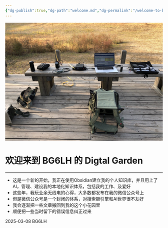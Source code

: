 ```yaml
---
{"dg-publish":true,"dg-path":"welcome.md","dg-permalink":"/welcome-to-bg6lh-digital-garden/","permalink":"/welcome-to-bg6lh-digital-garden/","tags":["gardenEntry"]}
---
```



![img-Welcome to BG6LH's Digital Garden.jpg|800](/img/user/assets/Welcome%20to%20BG6LH's%20Digital%20Garden/img-Welcome%20to%20BG6LH's%20Digital%20Garden.jpg)

# 欢迎来到 BG6LH 的 Digtal Garden
---

- 这是一个新的开始，我正在使用Obsidian建立我的个人知识库，并且用上了AI，管理、建设我的本地化知识体系，包括我的工作、及爱好
- 这些年，我玩业余无线电的心得，大多数都发布在我的微信公众号上
- 但是微信公众号是一个封闭的体系，对搜索额引擎和AI世界很不友好
- 我会逐渐把一些文章搬回到我的这个小花园里
- 顺便把一些当时留下的错误信息纠正过来

2025-03-08 BG6LH


